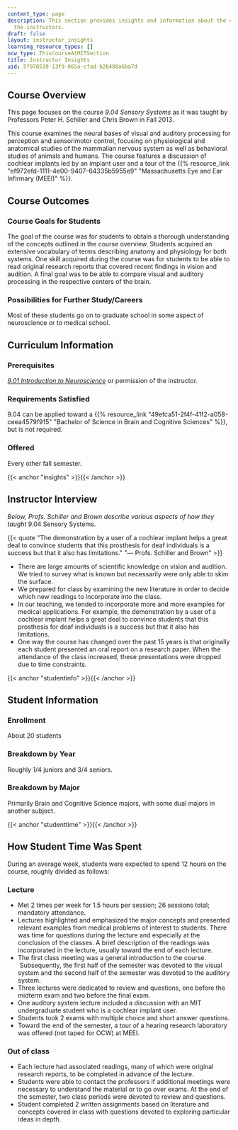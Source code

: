 ```yaml
---
content_type: page
description: This section provides insights and information about the course from
  the instructors.
draft: false
layout: instructor_insights
learning_resource_types: []
ocw_type: ThisCourseAtMITSection
title: Instructor Insights
uid: 5f978539-13f9-065a-cfad-b26480a6ba7d
---
```

## Course Overview

This page focuses on the course _9.04 Sensory Systems_ as it was taught by Professors Peter H. Schiller and Chris Brown in Fall 2013.

This course examines the neural bases of visual and auditory processing for perception and sensorimotor control, focusing on physiological and anatomical studies of the mammalian nervous system as well as behavioral studies of animals and humans. The course features a discussion of cochlear implants led by an implant user and a tour of the {{% resource_link "ef972efd-1111-4e00-9407-64335b5955e9" "Massachusetts Eye and Ear Infirmary (MEEI)" %}}.

## Course Outcomes

### Course Goals for Students

The goal of the course was for students to obtain a thorough understanding of the concepts outlined in the course overview. Students acquired an extensive vocabulary of terms describing anatomy and physiology for both systems. One skill acquired during the course was for students to be able to read original research reports that covered recent findings in vision and audition. A final goal was to be able to compare visual and auditory processing in the respective centers of the brain.

### Possibilities for Further Study/Careers

Most of these students go on to graduate school in some aspect of neuroscience or to medical school.

## Curriculum Information

### Prerequisites

[_9.01 Introduction to Neuroscience_](/courses/9-01-introduction-to-neuroscience-fall-2007) or permission of the instructor.

### Requirements Satisfied

9.04 can be applied toward a {{% resource_link "49efca51-2f4f-41f2-a058-ceea4579f915" "Bachelor of Science in Brain and Cognitive Sciences" %}}, but is not required.

### Offered

Every other fall semester.

{{< anchor "insights" >}}{{< /anchor >}}

## Instructor Interview

_Below, Profs. Schiller and Brown describe various aspects of how they taught_ 9.04 Sensory Systems.

{{< quote "The demonstration by a user of a cochlear implant helps a great deal to convince students that this prosthesis for deaf individuals is a success but that it also has limitations." "— Profs. Schiller and Brown" >}}

- There are large amounts of scientific knowledge on vision and audition. We tried to survey what is known but necessarily were only able to skim the surface.
- We prepared for class by examining the new literature in order to decide which new readings to incorporate into the class.
- In our teaching, we tended to incorporate more and more examples for medical applications. For example, the demonstration by a user of a cochlear implant helps a great deal to convince students that this prosthesis for deaf individuals is a success but that it also has limitations.
- One way the course has changed over the past 15 years is that originally each student presented an oral report on a research paper. When the attendance of the class increased, these presentations were dropped due to time constraints.

{{< anchor "studentinfo" >}}{{< /anchor >}}

## Student Information

### Enrollment

About 20 students

### Breakdown by Year

Roughly 1/4 juniors and 3/4 seniors.

### Breakdown by Major

Primarily Brain and Cognitive Science majors, with some dual majors in another subject.

{{< anchor "studenttime" >}}{{< /anchor >}}

## How Student Time Was Spent

During an average week, students were expected to spend 12 hours on the course, roughly divided as follows:

### Lecture

- Met 2 times per week for 1.5 hours per session; 26 sessions total; mandatory attendance.
- Lectures highlighted and emphasized the major concepts and presented relevant examples from medical problems of interest to students. There was time for questions during the lecture and especially at the conclusion of the classes. A brief description of the readings was incorporated in the lecture, usually toward the end of each lecture.
- The first class meeting was a general introduction to the course.  Subsequently, the first half of the semester was devoted to the visual system and the second half of the semester was devoted to the auditory system.
- Three lectures were dedicated to review and questions, one before the midterm exam and two before the final exam.
- One auditory system lecture included a discussion with an MIT undergraduate student who is a cochlear implant user.
- Students took 2 exams with multiple choice and short answer questions.
- Toward the end of the semester, a tour of a hearing research laboratory was offered (not taped for OCW) at MEEI.

### Out of class

- Each lecture had associated readings, many of which were original research reports, to be completed in advance of the lecture.
- Students were able to contact the professors if additional meetings were necessary to understand the material or to go over exams. At the end of the semester, two class periods were devoted to review and questions.
- Student completed 2 written assignments based on literature and concepts covered in class with questions devoted to exploring particular ideas in depth.